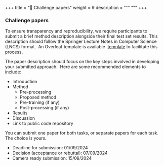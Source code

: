 +++
title = "📃 Challenge papers"
weight = 9
description = """ """
+++


### Challenge papers

To ensure transparency and reproducibility, we require participants to submit a brief method description alongside their final test set results. This description should follow the Springer Lecture Notes in Computer Science (LNCS) format.  An Overleaf template is available  [template](https://www.overleaf.com/latex/templates/springer-lecture-notes-in-computer-science/kzwwpvhwnvfj) to facilitate this process.

The paper description should focus on the key steps involved in developing your submitted approach.  Here are some recommended elements to  include:

*   Introduction
*   Method   
	*   Pre-processing
	*   Proposed method
	*   Pre-training (if any)
	*   Post-processing (if any)
*   Results
*   Discussion
*   Link to public code repository

You can submit one paper for both tasks, or separate papers for each task. The choice is yours.


- Deadline for submission: 01/09/2024
- Decision (acceptance or rebuttal): 07/09/2024
- Camera ready submission: 15/09/2024

